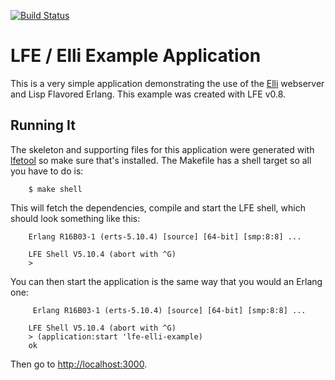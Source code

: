 [![Build Status](https://travis-ci.org/dry/lfe-elli-example.svg?branch=master)](https://travis-ci.org/dry/lfe-elli-example)

# LFE / Elli Example Application

This is a very simple application demonstrating the use of the [Elli](https://github.com/knutin/elli) webserver and Lisp Flavored Erlang. This example was created with LFE v0.8.

## Running It

The skeleton and supporting files for this application were generated with [lfetool](https://github.com/lfe/lfetool) so make sure that's installed. The Makefile has a shell target so all you have to do is:

```shell
    $ make shell
```

This will fetch the dependencies, compile and start the LFE shell, which should look something like this:

```shell
    Erlang R16B03-1 (erts-5.10.4) [source] [64-bit] [smp:8:8] ...

    LFE Shell V5.10.4 (abort with ^G)
    >
```

You can then start the application is the same way that you would an Erlang one:

```shell
     Erlang R16B03-1 (erts-5.10.4) [source] [64-bit] [smp:8:8] ...

    LFE Shell V5.10.4 (abort with ^G)
    > (application:start 'lfe-elli-example)
    ok
```

Then go to [http://localhost:3000](http://localhost:3000).
